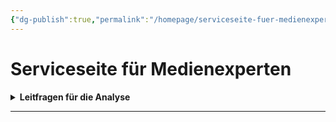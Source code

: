 ```yaml
---
{"dg-publish":true,"permalink":"/homepage/serviceseite-fuer-medienexperten/"}
---
```


# Serviceseite für Medienexperten

<details>
    <summary><b>Leitfragen für die Analyse</b></summary>
<ul>
    <li>Wie nutzt Mollwitz die sozialen Medien?</li>
    <li> Welche Anzeichen für intensiven oder problematischen Medienkonsum lassen sich finden?</li>
    <li>Welche Auswirkungen hat die Online-Kommunikation auf sein Handeln?</li>
    <li>Welche Beweggründe kann es für Mollwitz’ Mediennutzung geben?</li></ul>
</details>

<hr style="border-color: light grey;">

